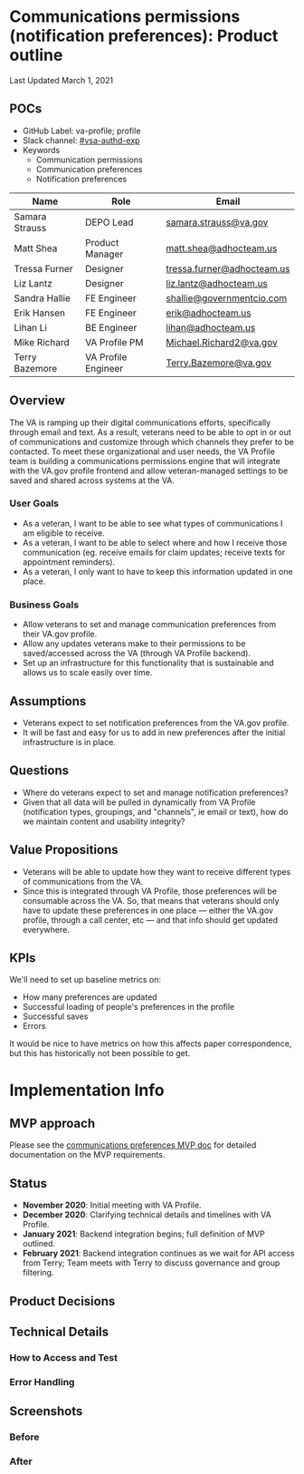 # Communications permissions (notification preferences): Product outline

Last Updated March 1, 2021

## POCs

- GitHub Label: va-profile; profile
- Slack channel: [#vsa-authd-exp](https://dsva.slack.com/channels/vsa-authd-exp)
- Keywords
     - Communication permissions
     - Communication preferences
     - Notification preferences
   

|Name|Role|Email|
|----|----|-----|
|Samara Strauss |DEPO Lead| samara.strauss@va.gov |
|Matt Shea|Product Manager| matt.shea@adhocteam.us |
|Tressa Furner |Designer| tressa.furner@adhocteam.us |
|Liz Lantz | Designer | liz.lantz@adhocteam.us |
|Sandra Hallie | FE Engineer | shallie@governmentcio.com |
|Erik Hansen | FE Engineer| erik@adhocteam.us |
|Lihan Li | BE Engineer | lihan@adhocteam.us |
|Mike Richard | VA Profile PM | Michael.Richard2@va.gov |
|Terry Bazemore | VA Profile Engineer |Terry.Bazemore@va.gov |

## Overview

The VA is ramping up their digital communications efforts, specifically through email and text. As a result, veterans need to be able to opt in or out of communications and customize through which channels they prefer to be contacted. To meet these organizational and user needs, the VA Profile team is building a communications permissions engine that will integrate with the VA.gov profile frontend and allow veteran-managed settings to be saved and shared across systems at the VA.  

### User Goals

- As a veteran, I want to be able to see what types of communications I am eligible to receive.
- As a veteran, I want to be able to select where and how I receive those communication (eg. receive emails for claim updates; receive texts for appointment reminders).
- As a veteran, I only want to have to keep this information updated in one place.

### Business Goals

- Allow veterans to set and manage communication preferences from their VA.gov profile.
- Allow any updates veterans make to their permissions to be saved/accessed across the VA (through VA Profile backend).
- Set up an infrastructure for this functionality that is sustainable and allows us to scale easily over time.

## Assumptions

- Veterans expect to set notification preferences from the VA.gov profile.
- It will be fast and easy for us to add in new preferences after the initial infrastructure is in place.

## Questions

- Where do veterans expect to set and manage notification preferences?
- Given that all data will be pulled in dynamically from VA Profile (notification types, groupings, and "channels", ie email or text), how do we maintain content and usability integrity?

## Value Propositions

- Veterans will be able to update how they want to receive different types of communications from the VA.
- Since this is integrated through VA Profile, those preferences will be consumable across the VA. So, that means that veterans should only have to update these preferences in one place — either the VA.gov profile, through a call center, etc — and that info should get updated everywhere.

## KPIs

We'll need to set up baseline metrics on:

- How many preferences are updated
- Successful loading of people's preferences in the profile
- Successful saves
- Errors

It would be nice to have metrics on how this affects paper correspondence, but this has historically not been possible to get. 

# Implementation Info

## MVP approach

Please see the [communications preferences MVP doc](https://github.com/department-of-veterans-affairs/va.gov-team/blob/master/products/identity-personalization/notifications/notification-preferences/product/communications-permissions-mvp-definition.md) for detailed documentation on the MVP requirements.

## Status

- **November 2020**: Initial meeting with VA Profile.
- **December 2020**: Clarifying technical details and timelines with VA Profile.
- **January 2021**: Backend integration begins; full definition of MVP outlined.
- **February 2021**: Backend integration continues as we wait for API access from Terry; Team meets with Terry to discuss governance and group filtering.

## Product Decisions

## Technical Details

### How to Access and Test
### Error Handling
## Screenshots
### Before

### After

